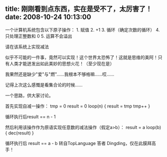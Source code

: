 title: 刚刚看到点东西，实在是受不了，太厉害了！
date: 2008-10-24 10:13:00
---

一个计算机系统包含以下原子操作：
1\. 赋值
2\. +1
3\. 循环（确定次数的循环）
4\. 只处理正整数和 0
5\. 运算不会溢出

请在该系统上实现减法 

似乎不可能的一件事，竟然可以实现！这个世界太恐怖了！这就是思维的美阿！只
有人类才能迸发出如此美妙的思想火花！（至少现在是）

我果然还是缺少&quot;爱&quot;与&quot;燃&quot;……我根本不够格嘛……哎……

记得上次这么感慨是看集合论的时候……

一个思路，供大家讨论。

首先实现自减一操作：
tmp = 0
result = 0
loop(n) {
    result = tmp
    tmp++
}

循环执行后result == n - 1

然后利用该操作作为原语实现任意数的减法操作（假定a>b）：
result = a
loop(b) {
    dec(result)
}

循环执行后 result == a - b 
转自TopLanguage 答者 Dingding，仅在此膜拜高手！